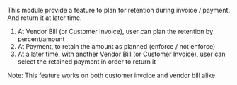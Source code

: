 This module provide a feature to plan for retention during invoice /
payment. And return it at later time.

1.  At Vendor Bill (or Customer Invoice), user can plan the retention by
    percent/amount
2.  At Payment, to retain the amount as planned (enforce / not enforce)
3.  At a later time, with another Vendor Bill (or Customer Invoice),
    user can select the retained payment in order to return it

Note: This feature works on both customer invoice and vendor bill alike.
